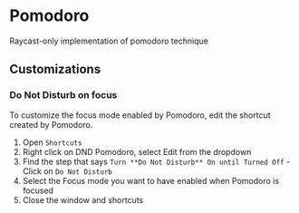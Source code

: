 # Pomodoro

Raycast-only implementation of pomodoro technique

## Customizations

### Do Not Disturb on focus

To customize the focus mode enabled by Pomodoro, edit the shortcut created by Pomodoro.

1. Open `Shortcuts`
2. Right click on DND Pomodoro, select Edit from the dropdown
3. Find the step that says `Turn **Do Not Disturb** On until Turned Off` - Click on `Do Not Disturb`
4. Select the Focus mode you want to have enabled when Pomodoro is focused
5. Close the window and shortcuts

